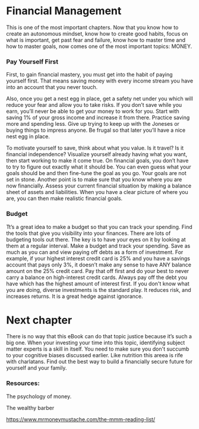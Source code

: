 # Financial Management

This is one of the most important chapters. Now that you know how to create an autonomous mindset, 
know how to create good habits, focus on what is important, get past fear and failure, know how to master 
time and how to master goals, now comes one of the most important topics: MONEY. 

### Pay Yourself First
First, to gain financial mastery, you must get into the habit of paying yourself first. That means saving money with every income stream you have into an 
account that you never touch.

Also, once you get a nest egg in place, get a safety net under you which will reduce your fear and allow you to 
take risks. If you don’t save while you earn, you’ll never be able to get your money to work for you. 
Start with saving 1% of your gross income and increase it from there.  Practice saving more and spending less. 
Give up trying to keep up with the Joneses or buying things to impress anyone. Be frugal so that later you’ll 
have a nice nest egg in place. 

To motivate yourself to save, think about what you value. Is it travel? Is it financial independence? Visualize 
yourself already having what you want, then start working to make it come true. 
On financial goals, you don’t have to try to figure out exactly what it should be. You can even guess what 
your goals should be and then fine-tune the goal as you go. Your goals are not set in stone. 
Another point is to make sure that you know where you are now financially. Assess your current financial situation 
by making a balance sheet of assets and liabilities. When you have a clear picture of where you are, you can then 
make realistic financial goals. 

### Budget

Tt’s a great idea to make a budget so that you can track your spending. Find the tools that give you visibility into your finances. There are lots of budgeting tools out there. The key is to have your eyes on it by looking at them at a regular interval.
Make a budget and track your spending. Save as much as you can and view paying off debts as a form of investment. 
For example, if your highest interest credit card is 25% and you have a savings account that pays only 3%, it 
doesn’t make any sense to have ANY balance amount on the 25% credit card. Pay that off first and do your best to 
never carry a balance on high-interest credit cards. Always pay off the debt you have which has the highest amount 
of interest first. 
If you don't know what you are doing, diverse investments is the standard play. It reduces risk, and increases returns. It is a great hedge against ignorance.


# Next chapter

There is no way that this eBook can do that topic 
justice because it’s such a big one. When your investing your time into this topic, identifying subject matter experts is a skill in itself.
You need to make sure you don't succumb to your cognitive biases discussed earlier. Like nutrition this areea is rife with charlatans.
Find out the best way to build a financially secure 
future for yourself and your family. 


### Resources:
The psychology of money.

The wealthy barber

https://www.mrmoneymustache.com/the-mmm-reading-list/







